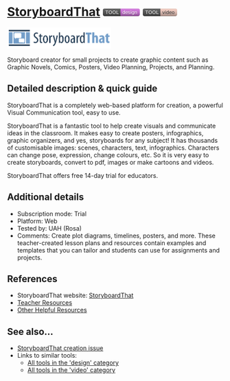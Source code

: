 # [StoryboardThat](https://www.storyboardthat.com/)  [<img src="images/design.png" align="bottom">](https://github.com/e-CLOSE/Toolbox/issues?q=label%3A01_TOOL+label%3Adesign) [<img src="images/video.png" align="bottom">](https://github.com/e-CLOSE/Toolbox/issues?q=label%3A01_TOOL+label%3Avideo)

[<img src="images/storyboardthat.png" align="bottom" height="50" alt="storyboardthat Logo">](https://www.storyboardthat.com/)

Storyboard creator for small projects to create graphic content such as Graphic Novels, Comics, Posters, Video Planning, Projects, and Planning.


## Detailed description & quick guide

StoryboardThat is a completely web-based platform for creation, a powerful Visual Communication tool, easy to use.

StoryboardThat is a fantastic tool to help create visuals and communicate ideas in the classroom. 
It makes easy to create posters, infographics, graphic organizers, and yes, storyboards for any subject! 
It has thousands of customisable images: scenes, characters, text, infographics. Characters can change pose, expression, change colours, etc. So it is very easy to create storyboards, convert to pdf, images or make cartoons and videos.

StoryboardThat offers free 14-day trial for educators.

## Additional details

- Subscription mode: Trial
- Platform: Web
- Tested by: UAH (Rosa)
- Comments: Create plot diagrams, timelines, posters, and more. These teacher-created lesson plans and resources contain examples and templates that you can tailor and students can use for assignments and projects. 


## References

- StoryboardThat website: [StoryboardThat](https://www.storyboardthat.com/)
- [Teacher Resources](https://www.storyboardthat.com/articles/education/teacher-resources)
- [Other Helpful Resources](https://www.storyboardthat.com/articles/e/remote-learning#toc-4)

## See also...

- [StoryboardThat creation issue](https://github.com/e-CLOSE/Toolbox/issues/96)
- Links to similar tools:
  - [All tools in the 'design' category](https://github.com/e-CLOSE/Toolbox/issues?q=label%3A01_TOOL+label%3Adesign)
  - [All tools in the 'video' category](https://github.com/e-CLOSE/Toolbox/issues?q=label%3A01_TOOL+label%3Avideo)
